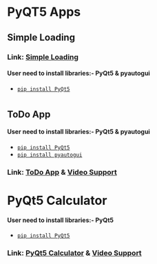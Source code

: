 # PyQT5 Apps

## Simple Loading
### Link: [Simple Loading](https://github.com/Keshav-Abhishek-Hyper-Shroud/PyQT5_Apps/blob/master/Simple%20Loading.py)
#### User need to install libraries:- PyQt5 & pyautogui
  * [`pip install PyQt5`](https://pypi.org/project/PyQt5/)
#

## ToDo App
#### User need to install libraries:- PyQt5 & pyautogui
  * [`pip install PyQt5`](https://pypi.org/project/PyQt5/)
  * [`pip install pyautogui`](https://pypi.org/project/PyAutoGUI/)
### Link: [ToDo App](https://github.com/Keshav-Abhishek-Hyper-Shroud/PyQT5_Apps/blob/master/ToDo%20App.py) & [Video Support](https://drive.google.com/file/d/1l0r-0fWAwBtkVr22W5Dpld7MK63_cKU_/view?usp=sharing)

#
# PyQt5 Calculator
#### User need to install libraries:- PyQt5
 * [`pip install PyQt5`](https://pypi.org/project/PyQt5/)
### Link: [PyQt5 Calculator](https://github.com/Keshav-Abhishek-Hyper-Shroud/PyQT5_Apps/blob/master/PyQt5%20Calculator.py) & [Video Support](https://drive.google.com/file/d/12uG_kG-1wNaSmzC537EWagjuENSiLSGR/view?usp=sharing)
#
